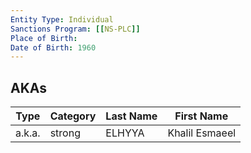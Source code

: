 ```yaml
---
Entity Type: Individual
Sanctions Program: [[NS-PLC]]
Place of Birth: 
Date of Birth: 1960
---
```



## AKAs
| Type | Category | Last Name | First Name |
|------|----------|-----------|------------|
| a.k.a. | strong | ELHYYA | Khalil Esmaeel |

